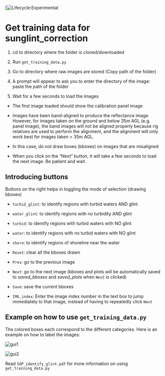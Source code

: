 [![Lifecycle:Experimental](https://img.shields.io/badge/Lifecycle-Experimental-339999)

# Get training data for sunglint_correction

1. cd to directory where the folder is cloned/downloaded

2. Run `get_training_data.py`

3. Go to directory where raw images are stored (Copy path of the folder)

4. A prompt will appear to ask you to enter the directory of the image: paste the path of the folder

5. Wait for a few seconds to load the images

- The first image loaded should show the calibration panel image

- Images have been band-aligned to produce the reflectance image. However, for images taken on the ground and below 35m AGL (e.g. panel image), the band images will not be aligned properly because rig relatives are used to perform the alignment, and the alignment will only work best for images taken > 35m AGL.

- In this case, do not draw boxes (bboxes) on images that are misaligned

- When you click on the “Next” button, it will take a few seconds to load the next image. Be patient and wait.

## Introducing buttons

Buttons on the right helps in toggling the mode of selection (drawing bboxes) 

- `turbid_glint`: to identify regions with turbid waters AND glint
- `water_glint`: to identify regions with no turbidity AND glint
- `turbid`: to identify regions with turbid waters with NO glint
- `water`: to identify regions with no turbid waters with NO glint
- `shore`: to identify regions of shoreline near the water

- `Reset`: clear all the bboxes drawn

- `Prev`: go to the previous image

- `Next`: go to the next image (bboxes and plots will be automatically saved to *saved_bboxes* and *saved_plots* when `Next` is clicked)

- `Save`: save the current bboxes

- `IMG_index`: Enter the image index number in the text box to jump immediately to that image, instead of having to repeatedly click `Next`


## Example on how to use `get_training_data.py`

The colored boxes each correspond to the different categories. Here is an example on how to label the images:

![gui1](example_images/gui3.png)

![gui2](example_images/gui4.png)

Read `SOP_identify_glint.pdf` for more information on using `get_training_data.py`